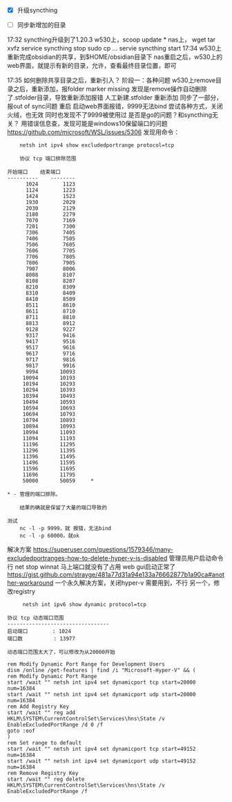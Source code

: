 - [x] 升级syncthing
- [ ] 同步新增加的目录


17:32 syncthing升级到了1.20.3
	w530上，scoop update *
	nas上，
		wget
		tar xvfz
		service syncthing stop
		sudo cp ...
		servie syncthing start
17:34 w530上重新完成obsidian的共享，到$HOME/obsidian目录下
	nas重启之后，w530上的web界面，就提示有新的目录，允许，查看最终目录位置，即可

17:35 如何删除共享目录之后，重新引入？
	阶段一：各种问题
		w530上remove目录之后，重新添加，报folder marker missing
			发现是remove操作自动删除了.stfolder目录，导致重新添加报错
			人工新建.stfolder
			重新添加
			同步了一部分，报out of sync问题
		重启
			启动web界面报错，9999无法bind
			尝试各种方式，关闭火绒，也无效
			同时也发现不了9999被使用过
			是否是go的问题？和syncthing无关？
			用错误信息查，发现可能是windows10保留端口的问题
			https://github.com/microsoft/WSL/issues/5306
			发现用命令：
```
	netsh int ipv4 show excludedportrange protocol=tcp
	
	协议 tcp 端口排除范围

开始端口    结束端口
----------    --------
      1024        1123
      1124        1223
      1424        1523
      1930        2029
      2030        2129
      2180        2279
      7070        7169
      7201        7300
      7306        7405
      7406        7505
      7506        7605
      7606        7705
      7706        7805
      7806        7905
      7907        8006
      8008        8107
      8108        8207
      8210        8309
      8310        8409
      8410        8509
      8511        8610
      8611        8710
      8711        8810
      8813        8912
      9128        9227
      9317        9416
      9417        9516
      9517        9616
      9617        9716
      9717        9816
      9817        9916
      9994       10093
     10094       10193
     10194       10293
     10294       10393
     10394       10493
     10494       10593
     10594       10693
     10694       10793
     10794       10893
     10894       10993
     10994       11093
     11094       11193
     11196       11295
     11296       11395
     11396       11495
     11496       11595
     11596       11695
     11696       11795
     50000       50059     *

* - 管理的端口排除。
```
		结果的确就是保留了大量的端口导致的

	测试
		nc -l -p 9999，就 报错，无法bind
		nc -l -p 60000，就ok

解决方案
	https://superuser.com/questions/1579346/many-excludedportranges-how-to-delete-hyper-v-is-disabled
	管理员用户启动命令行
	net stop winnat
	马上端口就没有了占用
	web gui启动正常了
https://gist.github.com/strayge/481a77d31a94e133a76662877b1a90ca#another-workaround
	一个永久解决方案，关闭hyper-v
		需要用到，不行
	另一个，修改registry
	

```
	 netsh int ipv6 show dynamic protocol=tcp

协议 tcp 动态端口范围
---------------------------------
启动端口        : 1024
端口数          : 13977
```

	动态端口范围太大了，可以修改为从20000开始
```
rem Modify Dynamic Port Range for Development Users
dism /online /get-features | find /i "Microsoft-Hyper-V" && (
rem Modify Dynamic Port Range
start /wait "" netsh int ipv4 set dynamicport tcp start=20000 num=16384
start /wait "" netsh int ipv4 set dynamicport udp start=20000 num=16384
rem Add Registry Key
start /wait "" reg add HKLM\SYSTEM\CurrentControlSet\Services\hns\State /v EnableExcludedPortRange /d 0 /f
goto :eof
)
rem Set range to default
start /wait "" netsh int ipv4 set dynamicport tcp start=49152 num=16384
start /wait "" netsh int ipv4 set dynamicport udp start=49152 num=16384
rem Remove Registry Key
start /wait "" reg delete HKLM\SYSTEM\CurrentControlSet\Services\hns\State /v EnableExcludedPortRange /f
```